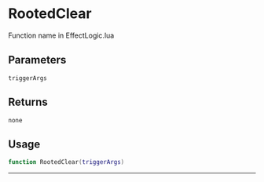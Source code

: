# RootedClear
Function name in EffectLogic.lua
## Parameters
`triggerArgs`
## Returns
`none`
## Usage
```lua
function RootedClear(triggerArgs)
```
---
